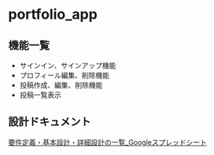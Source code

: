 # portfolio_app

## 機能一覧
- サインイン、サインアップ機能
- プロフィール編集、削除機能
- 投稿作成、編集、削除機能
- 投稿一覧表示

## 設計ドキュメント
[要件定義・基本設計・詳細設計の一覧_Googleスプレッドシート](https://docs.google.com/spreadsheets/d/19P2l6kX1m2XyhUhpv62gfUIeoBpsHNLwhCS4lfv6zfg/edit?usp=sharing)
